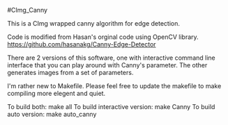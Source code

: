 #CImg_Canny

This is a CImg wrapped canny algorithm for edge detection. 

Code is modified from Hasan's orginal code using OpenCV library.
https://github.com/hasanakg/Canny-Edge-Detector

There are 2 versions of this software, one with interactive command line interface that you can play around with Canny's parameter. The other generates images from a set of parameters.

I'm rather new to Makefile. Please feel free to update the makefile to make compiling more elegent and quiet.

To build both: make all
To build interactive version: make Canny
To build auto version: make auto_canny